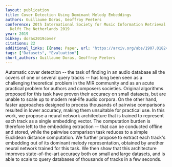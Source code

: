 ```yaml
---
layout: publication
title: Cover Detection Using Dominant Melody Embeddings
authors: Guillaume Doras, Geoffroy Peeters
conference: 20th International Society for Music Information Retrieval Conference
  Delft The Netherlands 2019
year: 2019
bibkey: doras2019cover
citations: 22
additional_links: [{name: Paper, url: 'https://arxiv.org/abs/1907.01824'}]
tags: ["Datasets", "Evaluation"]
short_authors: Guillaume Doras, Geoffroy Peeters
---
```

Automatic cover detection -- the task of finding in an audio database all the
covers of one or several query tracks -- has long been seen as a challenging
theoretical problem in the MIR community and as an acute practical problem for
authors and composers societies. Original algorithms proposed for this task
have proven their accuracy on small datasets, but are unable to scale up to
modern real-life audio corpora. On the other hand, faster approaches designed
to process thousands of pairwise comparisons resulted in lower accuracy, making
them unsuitable for practical use.
  In this work, we propose a neural network architecture that is trained to
represent each track as a single embedding vector. The computation burden is
therefore left to the embedding extraction -- that can be conducted offline and
stored, while the pairwise comparison task reduces to a simple Euclidean
distance computation. We further propose to extract each track's embedding out
of its dominant melody representation, obtained by another neural network
trained for this task. We then show that this architecture improves
state-of-the-art accuracy both on small and large datasets, and is able to
scale to query databases of thousands of tracks in a few seconds.